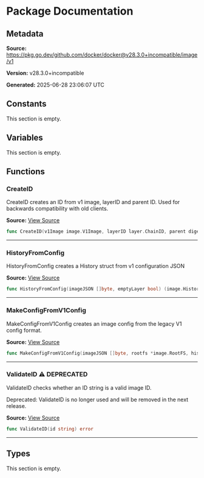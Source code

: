 # Package Documentation

## Metadata

**Source:** https://pkg.go.dev/github.com/docker/docker@v28.3.0+incompatible/image/v1

**Version:** v28.3.0+incompatible

**Generated:** 2025-06-28 23:06:07 UTC

## Constants

This section is empty.

## Variables

This section is empty.

## Functions

### CreateID

CreateID creates an ID from v1 image, layerID and parent ID.
Used for backwards compatibility with old clients.

**Source:** [View Source](https://github.com/docker/docker/blob/v28.3.0/image/v1/imagev1.go#L44)  

```go
func CreateID(v1Image image.V1Image, layerID layer.ChainID, parent digest.Digest) (digest.Digest, error)
```

---

### HistoryFromConfig

HistoryFromConfig creates a History struct from v1 configuration JSON

**Source:** [View Source](https://github.com/docker/docker/blob/v28.3.0/image/v1/imagev1.go#L26)  

```go
func HistoryFromConfig(imageJSON []byte, emptyLayer bool) (image.History, error)
```

---

### MakeConfigFromV1Config

MakeConfigFromV1Config creates an image config from the legacy V1 config format.

**Source:** [View Source](https://github.com/docker/docker/blob/v28.3.0/image/v1/imagev1.go#L72)  

```go
func MakeConfigFromV1Config(imageJSON []byte, rootfs *image.RootFS, history []image.History) ([]byte, error)
```

---

### ValidateID ⚠️ **DEPRECATED**

ValidateID checks whether an ID string is a valid image ID.

Deprecated: ValidateID is no longer used and will be removed in the next release.

**Source:** [View Source](https://github.com/docker/docker/blob/v28.3.0/image/v1/imagev1.go#L124)  

```go
func ValidateID(id string) error
```

---

## Types

This section is empty.

